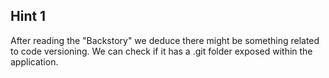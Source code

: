 ## Hint 1
After reading the "Backstory" we deduce there might be something related to code versioning. We can check if it has a .git folder exposed within the application.
